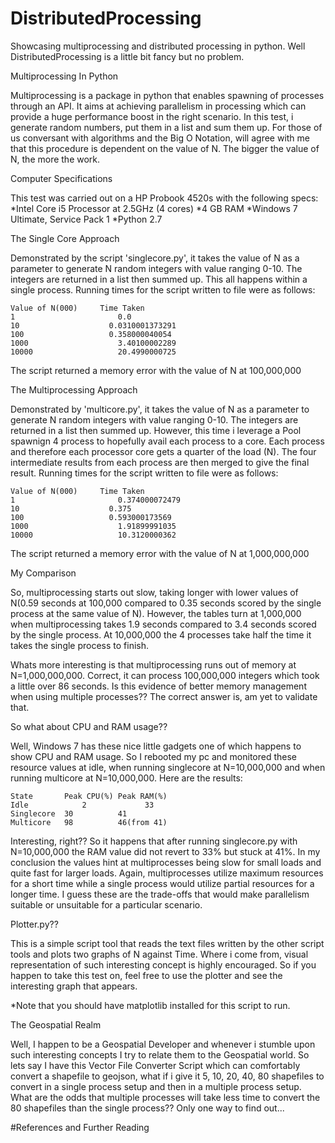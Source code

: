 # DistributedProcessing
Showcasing multiprocessing and distributed processing in python. Well DistributedProcessing is a little bit fancy but no problem.

Multiprocessing In Python

Multiprocessing is a package in python that enables spawning of processes through an API. It aims at achieving parallelism in processing which can provide a huge performance boost in the right scenario. In this test, i generate random numbers, put them in a list and sum them up. For those of us conversant with algorithms and the Big O Notation, will agree with me that this procedure is dependent on the value of N. The bigger the value of N, the more the work.


Computer Specifications

This test was carried out on a HP Probook 4520s with the following specs:
	*Intel Core i5 Processor at 2.5GHz (4 cores)
	*4 GB RAM
	*Windows 7 Ultimate, Service Pack 1
	*Python 2.7


The Single Core Approach

Demonstrated by the script 'singlecore.py', it takes the value of N as a parameter to generate N random integers with value ranging 0-10. The integers are returned in a list then summed up. This all happens within a single process. Running times for the script written to file were as follows:

	Value of N(000)		Time Taken
	1			            0.0
	10			          0.0310001373291 
	100			          0.358000040054 
	1000			        3.40100002289 
	10000			        20.4990000725 

The script returned a memory error with the value of N at 100,000,000

The Multiprocessing Approach

Demonstrated by 'multicore.py', it takes the value of N as a parameter to generate N random integers with value ranging 0-10. The integers are returned in a list then summed up. However, this time i leverage a Pool spawnign 4 process to hopefully avail each process to a core. Each process and therefore each processor core gets a quarter of the load (N). The four intermediate results from each process are then merged to give the final result. Running times for the script written to file were as follows:

	Value of N(000)		Time Taken
	1			            0.374000072479 
	10			          0.375 
	100			          0.593000173569 
	1000			        1.91899991035 
	10000			        10.3120000362

The script returned a memory error with the value of N at 1,000,000,000


My Comparison

So, multiprocessing starts out slow, taking longer with lower values of N(0.59 seconds at 100,000 compared to 0.35 seconds scored by the single process at the same value of N). However, the tables turn at 1,000,000 when multiprocessing takes 1.9 seconds compared to 3.4 seconds scored by the single process. At 10,000,000 the 4 processes take half the time it takes the single process to finish.

Whats more interesting is that multiprocessing runs out of memory at N=1,000,000,000. Correct, it can process 100,000,000 integers which took a little over 86 seconds. Is this evidence of better memory management when using multiple processes?? The correct answer is, am yet to validate that. 

So what about CPU and RAM usage??

Well, Windows 7 has these nice little gadgets one of which happens to show CPU and RAM usage. So I rebooted my pc and monitored these resource values at idle, when running singlecore at N=10,000,000 and when running multicore at N=10,000,000. Here are the results:

	State		Peak CPU(%)	Peak RAM(%)
	Idle		    2		      33
	Singlecore	30		    41
	Multicore 	98		    46(from 41)

Interesting, right?? So it happens that after running singlecore.py with N=10,000,000 the RAM value did not revert to 33% but stuck at 41%. In my conclusion the values hint at multiprocesses being slow for small loads and quite fast for larger loads. Again, multiprocesses utilize maximum resources for a short time while a single process would utilize partial resources for a longer time. I guess these are the trade-offs that would make parallelism suitable or unsuitable for a particular scenario.


Plotter.py??

This is a simple script tool that reads the text files written by the other script tools and plots two graphs of N against Time. Where i come from, visual representation of such interesting concept is highly encouraged. So if you happen to take this test on, feel free to use the plotter and see the interesting graph that appears.

*Note that you should have matplotlib installed for this script to run.

The Geospatial Realm

Well, I happen to be a Geospatial Developer and whenever i stumble upon such interesting concepts I try to relate them to the Geospatial world. So lets say I have this Vector File Converter Script which can comfortably convert a shapefile to geojson, what if i give it 5, 10, 20, 40, 80 shapefiles to convert in a single process setup and then in a multiple process setup. What are the odds that multiple processes will take less time to convert the 80 shapefiles than the single process?? Only one way to find out... 

#References and Further Reading


